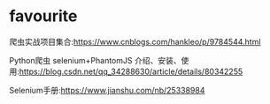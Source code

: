 # favourite
爬虫实战项目集合:https://www.cnblogs.com/hankleo/p/9784544.html

Python爬虫 selenium+PhantomJS 介绍、安装、使用:https://blog.csdn.net/qq_34288630/article/details/80342255

Selenium手册:https://www.jianshu.com/nb/25338984
